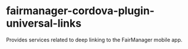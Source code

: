 fairmanager-cordova-plugin-universal-links
==========================================

Provides services related to deep linking to the FairManager mobile app.

